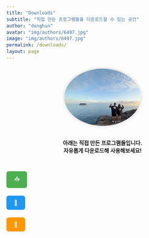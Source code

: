 ```yaml
---
title: "Downloads"
subtitle: "직접 만든 프로그램들을 다운로드할 수 있는 공간"
author: "donghun"
avatar: "img/authors/6497.jpg"
image: "img/authors/6497.jpg"
permalink: /downloads/
layout: page
---
```


<div style="text-align: center; margin-top: 20px;">
  <img src="/img/authors/6497.jpg" alt="다운로드 이미지" width="200" style="border-radius: 50%; box-shadow: 0 0 10px rgba(0,0,0,0.2);">
</div>

<br>

<div style="text-align: center;">
  <p><strong>아래는 직접 만든 프로그램들입니다.<br>자유롭게 다운로드해 사용해보세요!</strong></p>
</div>

<br>

<div style="max-width: 600px; margin: 0 auto;">
  <ul style="list-style: none; padding: 0;">
    <li style="margin-bottom: 20px;">
      <a href="/downloads/newsbot-v1.0.exe" download style="display: inline-block; padding: 10px 20px; background-color: #4CAF50; color: white; text-decoration: none; border-radius: 6px;">📥</a>
    </li>
    <li style="margin-bottom: 20px;">
      <a href="/downloads/englishquiz-v2.1.exe" download style="display: inline-block; padding: 10px 20px; background-color: #2196F3; color: white; text-decoration: none; border-radius: 6px;">📘</a>
    </li>
    <li style="margin-bottom: 20px;">
      <a href="/downloads/archerytimer-v1.0.exe" download style="display: inline-block; padding: 10px 20px; background-color: #FF9800; color: white; text-decoration: none; border-radius: 6px;">🏹</a>
    </li>
  </ul>
</div>